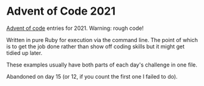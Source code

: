 # Advent of Code 2021
[Advent of code](https://adventofcode.com) entries for 2021. Warning: rough code!

Written in pure Ruby for execution via the command line. The point of which is to get the job done rather than show off coding skills but it might get tidied up later.

These examples usually have both parts of each day's challenge in one file.

Abandoned on day 15 (or 12, if you count the first one I failed to do).
